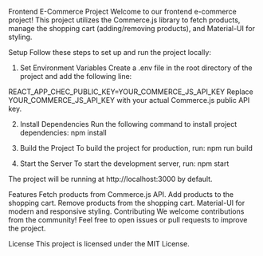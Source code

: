 Frontend E-Commerce Project
Welcome to our frontend e-commerce project! This project utilizes the Commerce.js library to fetch products, manage the shopping cart (adding/removing products), and Material-UI for styling.

Setup
Follow these steps to set up and run the project locally:

1. Set Environment Variables
Create a .env file in the root directory of the project and add the following line:

REACT_APP_CHEC_PUBLIC_KEY=YOUR_COMMERCE_JS_API_KEY
Replace YOUR_COMMERCE_JS_API_KEY with your actual Commerce.js public API key.

2. Install Dependencies
Run the following command to install project dependencies:
  npm install

3. Build the Project
To build the project for production, run:
  npm run build

4. Start the Server
To start the development server, run:
  npm start

The project will be running at http://localhost:3000 by default.

Features
Fetch products from Commerce.js API.
Add products to the shopping cart.
Remove products from the shopping cart.
Material-UI for modern and responsive styling.
Contributing
We welcome contributions from the community! Feel free to open issues or pull requests to improve the project.

License
This project is licensed under the MIT License.
